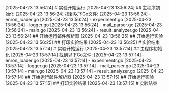[2025-04-23 13:56:24] # 实验开始运行
[2025-04-23 13:56:24] ## 主程序初始化
[2025-04-23 13:56:24] 找到以下Go文件:
[2025-04-23 13:56:24] - enron_loader.go
[2025-04-23 13:56:24] - experiment.go
[2025-04-23 13:56:24] - logger.go
[2025-04-23 13:56:24] - mail_parser.go
[2025-04-23 13:56:24] - main.go
[2025-04-23 13:56:24] - result_analyzer.go
[2025-04-23 13:56:24] ## 开始运行邮件解析器
[2025-04-23 13:56:25] ## 开始运行实验
[2025-04-23 13:56:25] ## 打印实验结果
[2025-04-23 13:56:25] # 实验结束
[2025-04-23 13:57:14] # 实验开始运行
[2025-04-23 13:57:14] ## 主程序初始化
[2025-04-23 13:57:14] 找到以下Go文件:
[2025-04-23 13:57:14] - enron_loader.go
[2025-04-23 13:57:14] - experimentr.go
[2025-04-23 13:57:14] - logger.go
[2025-04-23 13:57:14] - mail_parser.go
[2025-04-23 13:57:14] - main.go
[2025-04-23 13:57:14] - result_analyzer.go
[2025-04-23 13:57:14] ## 开始运行邮件解析器
[2025-04-23 13:57:15] ## 开始运行实验
[2025-04-23 13:57:15] ## 打印实验结果
[2025-04-23 13:57:15] # 实验结束
